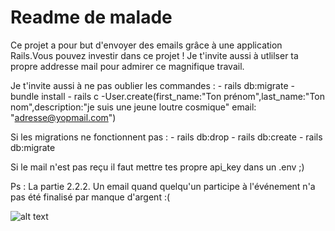 # Readme de malade

Ce projet a pour but d'envoyer des emails grâce à une application Rails.Vous pouvez investir dans ce projet ! Je t'invite aussi à utlilser ta propre addresse mail pour admirer ce magnifique travail.

Je t'invite aussi à ne pas oublier les commandes : - rails db:migrate 
                                                   - bundle install
                                                   - rails c 
                                                      -User.create(first_name:"Ton prénom",last_name:"Ton nom",description:"je suis une jeune loutre cosmique" email: "adresse@yopmail.com")
                                                      
 Si les migrations ne fonctionnent pas : - rails db:drop
                                         - rails db:create
                                         - rails db:migrate
                                         
Si le mail n'est pas reçu il faut mettre tes propre api_key dans un .env ;) 

Ps : La partie 2.2.2. Un email quand quelqu'un participe à l'événement n'a pas été finalisé par manque d'argent :(



![alt text](https://cache.cosmopolitan.fr/data/photo/w1000_ci/4z/bebe-loutre.jpg)
